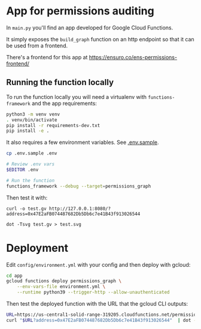 # App for permissions auditing

In `main.py` you'll find an app developed for Google Cloud Functions.

It simply exposes the `build_graph` function on an http endpoint so that it can be used from a frontend.

There's a frontend for this app at https://ensuro.co/ens-permissions-frontend/

## Running the function locally

To run the function locally you will need a virtualenv with `functions-framework` and the app requirements:

```sh
python3 -m venv venv
. venv/bin/activate
pip install -r requirements-dev.txt
pip install -e .
```

It also requires a few environment variables. See [.env.sample](.env.sample).

```sh
cp .env.sample .env

# Review .env vars
$EDITOR .env

# Run the function
functions_framework --debug --target=permissions_graph
```

Then test it with:

```sg
curl -o test.gv http://127.0.0.1:8080/?address=0x47E2aFB074487682Db5Db6c7e41B43f913026544

dot -Tsvg test.gv > test.svg
```

# Deployment

Edit `config/environment.yml` with your config and then deploy with gcloud:

```sh
cd app
gcloud functions deploy permissions_graph \
    --env-vars-file environment.yml \
    --runtime python39 --trigger-http --allow-unauthenticated
```

Then test the deployed function with the URL that the gcloud CLI outputs:

```sh
URL=https://us-central1-solid-range-319205.cloudfunctions.net/permissions_graph
curl "$URL?address=0x47E2aFB074487682Db5Db6c7e41B43f913026544"  | dot -Tsvg > test.svg
```
